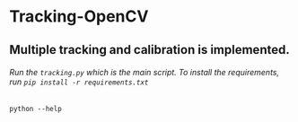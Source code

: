 # Tracking-OpenCV

## Multiple tracking and calibration is implemented.

###### Run the `tracking.py` which is the main script. To install the requirements, run `pip install -r requirements.txt`

```
python --help
```
